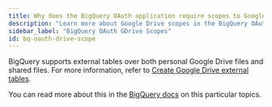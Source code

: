 ```yaml
---
title: Why does the BigQuery OAuth application require scopes to Google Drive
description: "Learn more about Google Drive scopes in the BigQuery OAuth application"
sidebar_label: "BigQuery OAuth GDrive Scopes"
id: bq-oauth-drive-scope
---
```


BigQuery supports external tables over both personal Google Drive files and shared files. For more information, refer to [Create Google Drive external tables](https://cloud.google.com/bigquery/docs/external-data-drive).

You can read more about this in the [BigQuery docs](https://cloud.google.com/bigquery/docs/external-data-drive) on this particular topics.